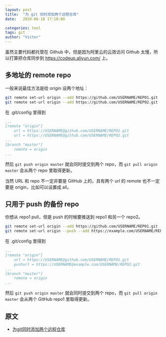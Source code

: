 ```yaml
---
layout: post
title:  "为 git 同时添加两个远程仓库"
date:   2020-06-18 17:10:00

categories: tool
tags: git
author: "Victor"
---
```


虽然主要代码都托管在 Github 中，但是因为阿里云的云效访问 Github 太慢，所以打算把仓库同步到 https://codeup.aliyun.com/ 上。

## 多地址的 remote repo

一般来说最佳方法是给 origin 设两个地址：

```bash
git remote set-url origin --add https://github.com/USERNAME/REPO1.git
git remote set-url origin --add https://github.com/USERNAME/REPO2.git
```

在 .git/config 里得到

```yaml
...
[remote "origin"]
    url = https://USERNAME@github.com/USERNAME/REPO1.git
    url = https://USERNAME@github.com/USERNAME/REPO2.git
...
[branch "master"]
    remote = origin
...
```

然后 `git push origin master` 就会同时提交到两个 repo，而 `git pull origin master` 会从两个 repo 里取得更新。

当然 URL 和 repo 不一定非要是 GitHub 上的，具有两个 url 的 remote 也不一定要是 origin，比如可以设置成 all。

## 只用于 push 的备份 repo

你想从 repo1 pull，但是 push 的时候要推送到 repo1 和另一个 repo2。

```bash
git remote set-url origin --add https://github.com/USERNAME/REPO1.git
git remote set-url origin --push --add https://example.com/USERNAME/REPO2.git
```

在 .git/config 里得到

```yaml
...
[remote "origin"]
    url = https://USERNAME@github.com/USERNAME/REPO1.git
    pushurl = https://USERNAME@example.com/USERNAME/REPO2.git
...
[branch "master"]
    remote = origin
...
```

然后 `git push origin master` 就会同时提交到两个 repo，而 `git pull origin master` 会从两个 GitHub repo1 里取得更新。

## 原文

* [为git同时添加两个远程仓库](https://www.cnblogs.com/huipengly/articles/8306855.html)
